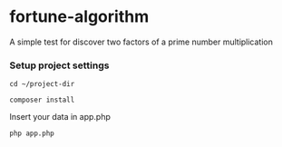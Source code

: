 # fortune-algorithm
A simple test for discover two factors of a prime number multiplication

### Setup project settings

```
cd ~/project-dir

composer install
```

Insert your data in app.php

```
php app.php
```